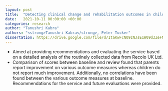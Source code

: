 ```yaml
---
layout: post
title:  "Detecting clinical change and rehabilitation outcomes in children with acquired brain injury: A service evaluation within Recolo UK LTD."
date:   2021-10-11 00:00:00 +00:00
categories: research
author: "Tanushri Kabra"
authors: "<strong>Tanushri Kabra</strong>, Peter Tucker"
dissertation: https://drive.google.com/file/d/1taKwFcNO9zNJsE1W09d3ZeFNvp3wekxd/view
---
```

* Aimed at providing recommendations and evaluating the service based on a detailed analysis of the
routinely collected data from Recolo UK Ltd.
* Comparison of scores between baseline and review found that parents report improvement on various outcome measures whereas children do not report much improvement. Additionally, no correlations have been found between the various outcome measures at baseline. Recommendations for
the service and future evaluations were provided.
